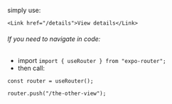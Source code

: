 simply use: 
```tsx
<Link href="/details">View details</Link>
```
###### If you need to navigate in code:
- import `import { useRouter } from "expo-router";`
- then call:
```tsx
const router = useRouter();

router.push("/the-other-view");
```
